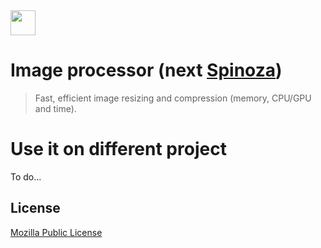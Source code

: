 <img src="https://avatars.githubusercontent.com/u/81774317?s=200&v=4" width="40" />

# Image processor (next [Spinoza](https://github.com/Gravitalia/Spinoza))

> Fast, efficient image resizing and compression (memory, CPU/GPU and time).

# Use it on different project

To do...

## License

[Mozilla Public License](https://github.com/Gravitalia/Autha/blob/master/LICENSE)
